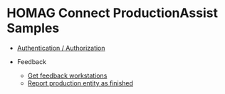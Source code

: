 # HOMAG Connect ProductionAssist Samples

- [Authentication / Authorization](Authentication/Readme.md)
  
- Feedback

	- [Get feedback workstations](Feedback/Readme.md)
  	- [Report production entity as finished](Feedback/Readme.md)
